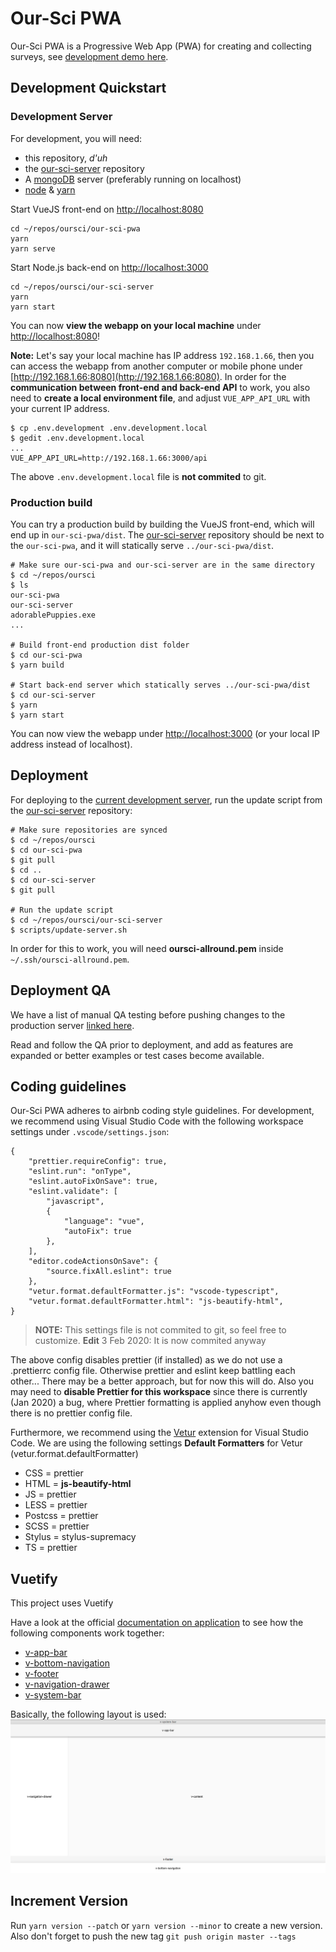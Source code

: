 # Our-Sci PWA

Our-Sci PWA is a Progressive Web App (PWA) for creating and collecting surveys, see [development demo here](https://dev.our-sci.net).

## Development Quickstart

### Development Server

For development, you will need:
- this repository, *d'uh*
- the [our-sci-server](https://gitlab.com/our-sci/our-sci-server) repository
- A [mongoDB](https://www.mongodb.com/) server (preferably running on localhost)
- [node](https://nodejs.org/en/) & [yarn](https://yarnpkg.com/)

Start VueJS front-end on [http://localhost:8080](http://localhost:8080)
```
cd ~/repos/oursci/our-sci-pwa
yarn
yarn serve
```

Start Node.js back-end on [http://localhost:3000](http://localhost:3000)
```
cd ~/repos/oursci/our-sci-server
yarn
yarn start
```

You can now **view the webapp on your local machine** under [http://localhost:8080](http://localhost:8080)!

**Note:** Let's say your local machine has IP address `192.168.1.66`, then you can access the webapp from another computer or mobile phone under [http://192.168.1.66:8080](http://192.168.1.66:8080). In order for the **communication between front-end and back-end API** to work, you also need to **create a local environment file**, and adjust `VUE_APP_API_URL` with your current IP address.
```
$ cp .env.development .env.development.local
$ gedit .env.development.local
...
VUE_APP_API_URL=http://192.168.1.66:3000/api
```
The above `.env.development.local` file is **not commited** to git.

### Production build

You can try a production build by building the VueJS front-end, which will end up in `our-sci-pwa/dist`. The [our-sci-server](https://gitlab.com/our-sci/our-sci-server) repository should be next to the `our-sci-pwa`, and it will statically serve `../our-sci-pwa/dist`.

```
# Make sure our-sci-pwa and our-sci-server are in the same directory
$ cd ~/repos/oursci
$ ls
our-sci-pwa
our-sci-server
adorablePuppies.exe
...

# Build front-end production dist folder
$ cd our-sci-pwa
$ yarn build

# Start back-end server which statically serves ../our-sci-pwa/dist
$ cd our-sci-server
$ yarn
$ yarn start
```

You can now view the webapp under [http://localhost:3000](http://localhost:3000) (or your local IP address instead of localhost).

## Deployment

For deploying to the [current development server](https://dev.our-sci.net), run the update script from the [our-sci-server](https://gitlab.com/our-sci/our-sci-server) repository:
```
# Make sure repositories are synced
$ cd ~/repos/oursci
$ cd our-sci-pwa
$ git pull
$ cd ..
$ cd our-sci-server
$ git pull

# Run the update script
$ cd ~/repos/oursci/our-sci-server
$ scripts/update-server.sh
```

In order for this to work, you will need **oursci-allround.pem** inside `~/.ssh/oursci-allround.pem`.

## Deployment QA

We have a list of manual QA testing before pushing changes to the production server [linked here](/wikis/Deployment-Manual-QA).

Read and follow the QA prior to deployment, and add as features are expanded or better examples or test cases become available.

## Coding guidelines

Our-Sci PWA adheres to airbnb coding style guidelines. For development, we recommend using Visual Studio Code with the following workspace settings under `.vscode/settings.json`:

```
{
    "prettier.requireConfig": true,
    "eslint.run": "onType",
    "eslint.autoFixOnSave": true,
    "eslint.validate": [
        "javascript",
        {
            "language": "vue",
            "autoFix": true
        },
    ],
    "editor.codeActionsOnSave": {
        "source.fixAll.eslint": true
    },
    "vetur.format.defaultFormatter.js": "vscode-typescript",
    "vetur.format.defaultFormatter.html": "js-beautify-html",
}
```

> **NOTE:** This settings file is not commited to git, so feel free to customize. **Edit** 3 Feb 2020: It is now commited anyway

The above config disables prettier (if installed) as we do not use a .prettierrc config file. Otherwise prettier and eslint keep battling each other... There may be a better approach, but for now this will do. Also you may need to **disable Prettier for this workspace** since there is currently (Jan 2020) a bug, where Prettier formatting is applied anyhow even though there is no prettier config file.

Furthermore, we recommend using the [Vetur](https://vuejs.github.io/vetur) extension for Visual Studio Code. We are using the following settings **Default Formatters** for Vetur (vetur.format.defaultFormatter)
- CSS = prettier
- HTML = **js-beautify-html**
- JS = prettier
- LESS = prettier
- Postcss = prettier
- SCSS = prettier
- Stylus = stylus-supremacy
- TS = prettier


## Vuetify

This project uses Vuetify 

Have a look at the official [documentation on application](https://vuetifyjs.com/en/components/application) to see how the following components work together:
- [v-app-bar](https://vuetifyjs.com/components/app-bars)
- [v-bottom-navigation](https://vuetifyjs.com/components/bottom-navigation)
- [v-footer](https://vuetifyjs.com/components/footer)
- [v-navigation-drawer](https://vuetifyjs.com/components/navigation-drawers)
- [v-system-bar](https://vuetifyjs.com/components/system-bars)

Basically, the following layout is used:
![vuetify application layout](./src/assets/documentation/vuetify-app.png)

## Increment Version

Run `yarn version --patch` or `yarn version --minor` to create a new version. Also don't forget to push the new tag `git push origin master --tags`
